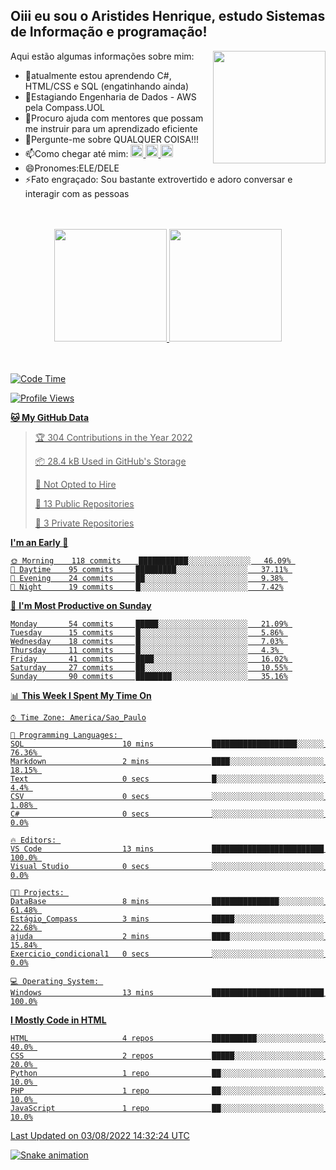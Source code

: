 ## Oiii eu sou o Aristides Henrique, estudo Sistemas de Informação e programação!

<div >
Aqui estão algumas informações sobre mim:<img align="right" height="180em" src="https://user-images.githubusercontent.com/97318481/177042589-45d62122-82a9-4a32-b3a7-87b322825b2f.png">
</div>

- 🌱atualmente estou aprendendo C#, HTML/CSS e SQL (engatinhando ainda)
- 👯Estagiando Engenharia de Dados - AWS pela Compass.UOL
- 🤔Procuro ajuda com mentores que possam me instruir para um aprendizado eficiente
- 💬Pergunte-me sobre QUALQUER COISA!!!
- 📫Como chegar até mim:
  <a href="https://www.instagram.com/aryhenry/" target="_blank">
  <img src="https://img.shields.io/badge/-Instagram-%23E4405F?style=for-the-badge&logo=instagram&logoColor=black" height="20px">
  </a>
  <a href="https://www.linkedin.com/in/aristides-henrique/" target="_blank">
  <img src="https://img.shields.io/badge/-LinkedIn-%230077B5?style=for-the-badge&logo=linkedin&logoColor=black" height="20px">
  </a> 
  <a href="mailto:arihenriqueuna@gmail.com">
  <img src="https://img.shields.io/badge/-Gmail-%23333?style=for-the-badge&logo=gmail&logoColor=white" height="20px">
  </a>
- 😄Pronomes:ELE/DELE
- ⚡Fato engraçado: Sou bastante extrovertido e adoro conversar e interagir com as pessoas
<br/>
<br/>
<div align="center">
  <a href="https://github.com/arihenrique">
  <img height="180em" src="https://github-readme-stats.vercel.app/api?username=arihenrique&show_icons=true&theme=dracula&include_all_commits=true&count_private=true"/>
  <img height="180em" src="https://github-readme-stats.vercel.app/api/top-langs/?username=arihenrique&layout=compact&langs_count=7&theme=dracula"/>
</div><br/><br/>

<!--START_SECTION:waka-->
![Code Time](http://img.shields.io/badge/Code%20Time-22%20hrs%2059%20mins-blue)

![Profile Views](http://img.shields.io/badge/Profile%20Views-13-blue)

**🐱 My GitHub Data** 

> 🏆 304 Contributions in the Year 2022
 > 
> 📦 28.4 kB Used in GitHub's Storage 
 > 
> 🚫 Not Opted to Hire
 > 
> 📜 13 Public Repositories 
 > 
> 🔑 3 Private Repositories  
 > 
**I'm an Early 🐤** 

```text
🌞 Morning    118 commits    ███████████░░░░░░░░░░░░░░   46.09% 
🌆 Daytime    95 commits     █████████░░░░░░░░░░░░░░░░   37.11% 
🌃 Evening    24 commits     ██░░░░░░░░░░░░░░░░░░░░░░░   9.38% 
🌙 Night      19 commits     █░░░░░░░░░░░░░░░░░░░░░░░░   7.42%

```
📅 **I'm Most Productive on Sunday** 

```text
Monday       54 commits     █████░░░░░░░░░░░░░░░░░░░░   21.09% 
Tuesday      15 commits     █░░░░░░░░░░░░░░░░░░░░░░░░   5.86% 
Wednesday    18 commits     █░░░░░░░░░░░░░░░░░░░░░░░░   7.03% 
Thursday     11 commits     █░░░░░░░░░░░░░░░░░░░░░░░░   4.3% 
Friday       41 commits     ████░░░░░░░░░░░░░░░░░░░░░   16.02% 
Saturday     27 commits     ██░░░░░░░░░░░░░░░░░░░░░░░   10.55% 
Sunday       90 commits     ████████░░░░░░░░░░░░░░░░░   35.16%

```


📊 **This Week I Spent My Time On** 

```text
⌚︎ Time Zone: America/Sao_Paulo

💬 Programming Languages: 
SQL                      10 mins             ███████████████████░░░░░░   76.36% 
Markdown                 2 mins              ████░░░░░░░░░░░░░░░░░░░░░   18.15% 
Text                     0 secs              █░░░░░░░░░░░░░░░░░░░░░░░░   4.4% 
CSV                      0 secs              ░░░░░░░░░░░░░░░░░░░░░░░░░   1.08% 
C#                       0 secs              ░░░░░░░░░░░░░░░░░░░░░░░░░   0.0%

🔥 Editors: 
VS Code                  13 mins             █████████████████████████   100.0% 
Visual Studio            0 secs              ░░░░░░░░░░░░░░░░░░░░░░░░░   0.0%

🐱‍💻 Projects: 
DataBase                 8 mins              ███████████████░░░░░░░░░░   61.48% 
Estágio_Compass          3 mins              █████░░░░░░░░░░░░░░░░░░░░   22.68% 
ajuda                    2 mins              ████░░░░░░░░░░░░░░░░░░░░░   15.84% 
Exercicio_condicional1   0 secs              ░░░░░░░░░░░░░░░░░░░░░░░░░   0.0%

💻 Operating System: 
Windows                  13 mins             █████████████████████████   100.0%

```

**I Mostly Code in HTML** 

```text
HTML                     4 repos             ██████████░░░░░░░░░░░░░░░   40.0% 
CSS                      2 repos             █████░░░░░░░░░░░░░░░░░░░░   20.0% 
Python                   1 repo              ██░░░░░░░░░░░░░░░░░░░░░░░   10.0% 
PHP                      1 repo              ██░░░░░░░░░░░░░░░░░░░░░░░   10.0% 
JavaScript               1 repo              ██░░░░░░░░░░░░░░░░░░░░░░░   10.0%

```



 Last Updated on 03/08/2022 14:32:24 UTC
<!--END_SECTION:waka-->

![Snake animation](https://github.com/arihenrique/arihenrique/blob/output/github-contribution-grid-snake.svg)
